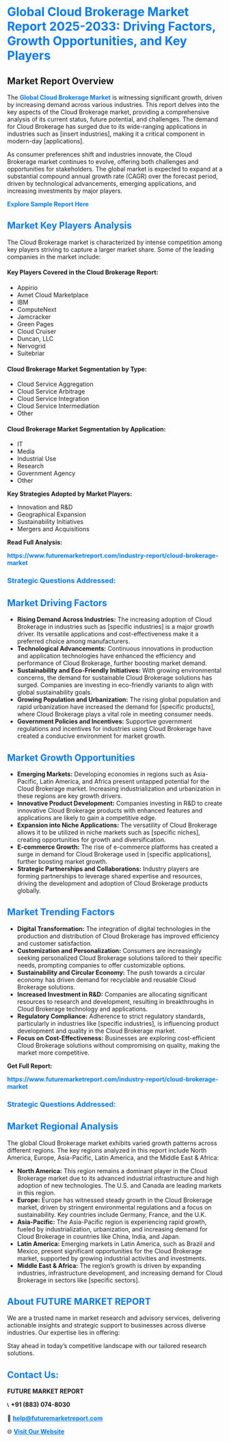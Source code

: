 <h1 style="color: #007BFF;">Global Cloud Brokerage Market Report 2025-2033: Driving Factors, Growth Opportunities, and Key Players</h1>

<section id="overview">
<h2>Market Report Overview</h2>
<p>The <a href="https://www.futuremarketreport.com/industry-report/cloud-brokerage-market" style="color: #007BFF; text-decoration: none;"><strong>Global Cloud Brokerage Market</strong></a> is witnessing significant growth, driven by increasing demand across various industries. This report delves into the key aspects of the Cloud Brokerage market, providing a comprehensive analysis of its current status, future potential, and challenges. The demand for Cloud Brokerage has surged due to its wide-ranging applications in industries such as [insert industries], making it a critical component in modern-day [applications].</p>
<p>As consumer preferences shift and industries innovate, the Cloud Brokerage market continues to evolve, offering both challenges and opportunities for stakeholders. The global market is expected to expand at a substantial compound annual growth rate (CAGR) over the forecast period, driven by technological advancements, emerging applications, and increasing investments by major players.</p>
</section>

<section id="overview">
<p><a href="https://www.futuremarketreport.com/request-sample/reportId=106428" style="color: #007BFF; text-decoration: none;"><strong>Explore Sample Report Here</strong></a></p>
</section>

<section id="key-players">
<h2 style="color: #007BFF;">Market Key Players Analysis</h2>
<p>The Cloud Brokerage market is characterized by intense competition among key players striving to capture a larger market share. Some of the leading companies in the market include:</p>
<h4>Key Players Covered in the Cloud Brokerage Report:</h4>
<ul><li>Appirio</li><li>Avnet Cloud Marketplace</li><li>IBM</li><li>ComputeNext</li><li>Jamcracker</li><li>Green Pages</li><li>Cloud Cruiser</li><li>Duncan, LLC</li><li>Nervogrid</li><li>Suitebriar</li></ul>
<h4>Cloud Brokerage Market Segmentation by Type:</h4>
<ul><li>Cloud Service Aggregation</li><li>Cloud Service Arbitrage</li><li>Cloud Service Integration</li><li>Cloud Service Intermediation</li><li>Other</li></ul>

<h4>Cloud Brokerage Market Segmentation by Application:</h4>
<ul><li>IT</li><li>Media</li><li>Industrial Use</li><li>Research</li><li>Government Agency</li><li>Other</li></ul>
<p><strong>Key Strategies Adopted by Market Players:</strong></p>
<ul>
<li>Innovation and R&D</li>
<li>Geographical Expansion</li>
<li>Sustainability Initiatives</li>
<li>Mergers and Acquisitions</li>
</ul>
</section>

<section>
<p><strong>Read Full Analysis: </strong></p><a href="https://www.futuremarketreport.com/industry-report/cloud-brokerage-market" style="color: #007BFF; text-decoration: none;"><strong>https://www.futuremarketreport.com/industry-report/cloud-brokerage-market</strong></a>
<h3 style="color: #007BFF;">Strategic Questions Addressed:</h3>
</section>

<section id="driving-factors">
<h2 style="color: #007BFF;">Market Driving Factors</h2>
<ul>
<li><strong>Rising Demand Across Industries:</strong> The increasing adoption of Cloud Brokerage in industries such as [specific industries] is a major growth driver. Its versatile applications and cost-effectiveness make it a preferred choice among manufacturers.</li>
<li><strong>Technological Advancements:</strong> Continuous innovations in production and application technologies have enhanced the efficiency and performance of Cloud Brokerage, further boosting market demand.</li>
<li><strong>Sustainability and Eco-Friendly Initiatives:</strong> With growing environmental concerns, the demand for sustainable Cloud Brokerage solutions has surged. Companies are investing in eco-friendly variants to align with global sustainability goals.</li>
<li><strong>Growing Population and Urbanization:</strong> The rising global population and rapid urbanization have increased the demand for [specific products], where Cloud Brokerage plays a vital role in meeting consumer needs.</li>
<li><strong>Government Policies and Incentives:</strong> Supportive government regulations and incentives for industries using Cloud Brokerage have created a conducive environment for market growth.</li>
</ul>
</section>

<section id="growth-opportunities">
<h2 style="color: #007BFF;">Market Growth Opportunities</h2>
<ul>
<li><strong>Emerging Markets:</strong> Developing economies in regions such as Asia-Pacific, Latin America, and Africa present untapped potential for the Cloud Brokerage market. Increasing industrialization and urbanization in these regions are key growth drivers.</li>
<li><strong>Innovative Product Development:</strong> Companies investing in R&D to create innovative Cloud Brokerage products with enhanced features and applications are likely to gain a competitive edge.</li>
<li><strong>Expansion into Niche Applications:</strong> The versatility of Cloud Brokerage allows it to be utilized in niche markets such as [specific niches], creating opportunities for growth and diversification.</li>
<li><strong>E-commerce Growth:</strong> The rise of e-commerce platforms has created a surge in demand for Cloud Brokerage used in [specific applications], further boosting market growth.</li>
<li><strong>Strategic Partnerships and Collaborations:</strong> Industry players are forming partnerships to leverage shared expertise and resources, driving the development and adoption of Cloud Brokerage products globally.</li>
</ul>
</section>

<section id="trending-factors">
<h2 style="color: #007BFF;">Market Trending Factors</h2>
<ul>
<li><strong>Digital Transformation:</strong> The integration of digital technologies in the production and distribution of Cloud Brokerage has improved efficiency and customer satisfaction.</li>
<li><strong>Customization and Personalization:</strong> Consumers are increasingly seeking personalized Cloud Brokerage solutions tailored to their specific needs, prompting companies to offer customizable options.</li>
<li><strong>Sustainability and Circular Economy:</strong> The push towards a circular economy has driven demand for recyclable and reusable Cloud Brokerage solutions.</li>
<li><strong>Increased Investment in R&D:</strong> Companies are allocating significant resources to research and development, resulting in breakthroughs in Cloud Brokerage technology and applications.</li>
<li><strong>Regulatory Compliance:</strong> Adherence to strict regulatory standards, particularly in industries like [specific industries], is influencing product development and quality in the Cloud Brokerage market.</li>
<li><strong>Focus on Cost-Effectiveness:</strong> Businesses are exploring cost-efficient Cloud Brokerage solutions without compromising on quality, making the market more competitive.</li>
</ul>
</section>

<section>
<p><strong>Get Full Report: </strong></p><a href="https://www.futuremarketreport.com/industry-report/cloud-brokerage-market" style="color: #007BFF; text-decoration: none;"><strong>https://www.futuremarketreport.com/industry-report/cloud-brokerage-market</strong></a>
<h3 style="color: #007BFF;">Strategic Questions Addressed:</h3>
</section>


<section id="regional-analysis">
<h2 style="color: #007BFF;">Market Regional Analysis</h2>
<p>The global Cloud Brokerage market exhibits varied growth patterns across different regions. The key regions analyzed in this report include North America, Europe, Asia-Pacific, Latin America, and the Middle East & Africa:</p>
<ul>
<li><strong>North America:</strong> This region remains a dominant player in the Cloud Brokerage market due to its advanced industrial infrastructure and high adoption of new technologies. The U.S. and Canada are leading markets in this region.</li>
<li><strong>Europe:</strong> Europe has witnessed steady growth in the Cloud Brokerage market, driven by stringent environmental regulations and a focus on sustainability. Key countries include Germany, France, and the U.K.</li>
<li><strong>Asia-Pacific:</strong> The Asia-Pacific region is experiencing rapid growth, fueled by industrialization, urbanization, and increasing demand for Cloud Brokerage in countries like China, India, and Japan.</li>
<li><strong>Latin America:</strong> Emerging markets in Latin America, such as Brazil and Mexico, present significant opportunities for the Cloud Brokerage market, supported by growing industrial activities and investments.</li>
<li><strong>Middle East & Africa:</strong> The region’s growth is driven by expanding industries, infrastructure development, and increasing demand for Cloud Brokerage in sectors like [specific sectors].</li>
</ul>
</section>

<footer>
<h2 style="color: #007BFF;">About FUTURE MARKET REPORT</h2>
<p>We are a trusted name in market research and advisory services, delivering actionable insights and strategic support to businesses across diverse industries. Our expertise lies in offering:</p>

<p>Stay ahead in today’s competitive landscape with our tailored research solutions.</p>

<h2 style="color: #007BFF;">Contact Us:</h2>
<p><strong>FUTURE MARKET REPORT</strong></p>
<p>📞 <strong>+91 (883) 074-8030</strong></p>
<p>📧 <strong><a href="mailto:help@futuremarketreport.com" style="color: #007BFF;">help@futuremarketreport.com</a></strong></p>
<p>🌐 <strong><a href="https://www.futuremarketreport.com/" style="color: #007BFF;">Visit Our Website</a></strong></p>
</footer>